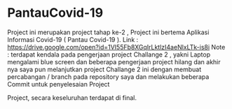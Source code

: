 # PantauCovid-19
Project ini merupakan project tahap ke-2 , Project ini bertema Aplikasi Informasi Covid-19 ( Pantau Covid-19 ).
Link : https://drive.google.com/open?id=1VI55Fb8XGqIrLktlzI4aeNlxLTk-is8i
Note : terdapat kendala pada pengerjaan project Challange 2 , yakni Laptop mengalami blue screen dan beberapa pengerjaan project hilang dan akhir nya saya pun melanjutkan project Challange 2 ini dengan membuat percabangan / branch pada repository saya dan melakukan beberapa Commit untuk penyelesaian Project

Project, secara keseluruhan terdapat di final.
